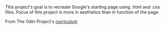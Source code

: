 This project's goal is to recreate Google's starting page using .html and .css files. Focus of this project is more in aesthetics than in function of the page.

From The Odin Project's [curriculum](http://www.theodinproject.com/courses/web-development-101/lessons/html-css)